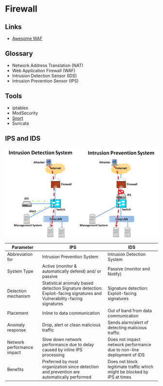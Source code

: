 # Firewall

## Links

- [Awesome WAF](https://github.com/0xInfection/Awesome-WAF)

## Glossary

- Network Address Translation (NAT)
- Web Application Firewall (WAF)
- Intrusion Detection Sensor (IDS)
- Intrusion Prevention Sensor (IPS)

## Tools

- iptables
- ModSecurity
- [Snort](/cyber-security/tools/snort.md)
- Suricata

<!--
FireHOL
OpenSnitch

https://github.com/pfsense/pfsense
https://github.com/safing/portmaster
-->

## IPS and IDS

![IPS and IDS in Network Security](/assets/images/cyber-security/ips-and-ids-in-network-security.png)

| Parameter                  | IPS                                                                                                                    | IDS                                                                      |
| -------------------------- | ---------------------------------------------------------------------------------------------------------------------- | ------------------------------------------------------------------------ |
| Abbreviation for           | Intrusion Prevention System                                                                                            | Intrusion Detection System                                               |
| System Type                | Active (monitor & automatically defend) and/ or passive                                                                | Passive (monitor and Notify)                                             |
| Detection mechanism        | Statistical anomaly based detection Signature detection: Exploit-facing signatures and Vulnerability-facing signatures | Signature detection: Exploit-facing signatures                           |
| Placement                  | Inline to data communication                                                                                           | Out of band from data communication                                      |
| Anomaly response           | Drop, alert or clean malicious traffic                                                                                 | Sends alarm/alert of detecting malicious traffic                         |
| Network performance impact | Slow down network performance due to delay caused by inline IPS processing                                             | Does not impact network performance due to non-line deployment of IDS    |
| Benefits                   | Preferred by most organization since detection and prevention are automatically performed                              | Does not block legitimate traffic which might be blocked by IPS at times |

<!--
https://ipwithease.com/difference-between-ips-and-ids-in-network-security/
-->
